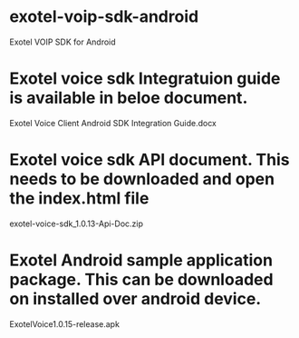 # exotel-voip-sdk-android
Exotel VOIP SDK for Android 

# Exotel voice sdk Integratuion guide is available in beloe document.
Exotel Voice Client Android SDK Integration Guide.docx

# Exotel voice sdk API document. This needs to be downloaded and open the index.html file
exotel-voice-sdk_1.0.13-Api-Doc.zip

# Exotel Android sample application package. This can be downloaded on installed over android device.
ExotelVoice1.0.15-release.apk

